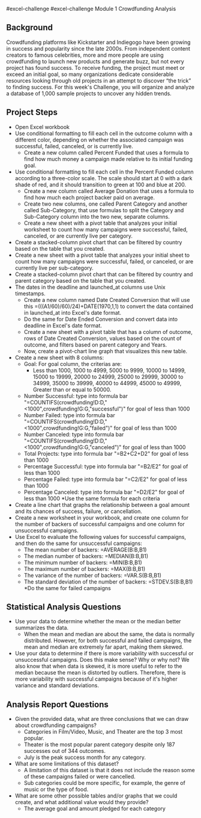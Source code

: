#excel-challenge
#excel-challenge
Module 1 Crowdfunding Analysis

## Background
Crowdfunding platforms like Kickstarter and Indiegogo have been growing in success and popularity since the late 2000s. From independent content creators to famous celebrities, more and more people are using crowdfunding to launch new products and generate buzz, but not every project has found success.
To receive funding, the project must meet or exceed an initial goal, so many organizations dedicate considerable resources looking through old projects in an attempt to discover “the trick” to finding success. For this week's Challenge, you will organize and analyze a database of 1,000 sample projects to uncover any hidden trends.

## Project Steps 
- Open Excel workbook
- Use conditional formatting to fill each cell in the outcome column with a different color, depending on whether the associated campaign was successful, failed, canceled, or is currently live.
    - Create a new column called Percent Funded that uses a formula to find how much money a campaign made relative to its initial funding goal.
- Use conditional formatting to fill each cell in the Percent Funded column according to a three-color scale. The scale should start at 0 with a dark shade of red, and it should transition to green at 100 and blue at 200.
    - Create a new column called Average Donation that uses a formula to find how much each project backer paid on average.
    - Create two new columns, one called Parent Category and another called Sub-Category, that use formulas to split the Category and Sub-Category column into the two new, separate columns.
    - Create a new sheet with a pivot table that analyzes your initial worksheet to count how many campaigns were successful, failed, canceled, or are currently live per category.
- Create a stacked-column pivot chart that can be filtered by country based on the table that you created.
- Create a new sheet with a pivot table that analyzes your initial sheet to count how many campaigns were successful, failed, or canceled, or are currently live per sub-category.
- Create a stacked-column pivot chart that can be filtered by country and parent category based on the table that you created.
- The dates in the deadline and launched_at columns use Unix timestamps. 
    - Create a new column named Date Created Conversion that will use this =(((A1/60)/60)/24)+DATE(1970,1,1) to convert the data contained in launched_at into Excel's date format.
    - Do the same for Date Ended Conversion and convert data into deadline in Excel's date format. 
    - Create a new sheet with a pivot table that has a column of outcome, rows of Date Created Conversion, values based on the count of outcome, and filters based on parent category and Years.
    - Now, create a pivot-chart line graph that visualizes this new table.
- Create a new sheet with 8 columns:
    - Goal: For goal column, the criterias are: 
        - Less than 1000, 1000 to 4999, 5000 to 9999, 10000 to 14999, 15000 to 19999, 20000 to 24999, 25000 to 29999, 30000 to 34999, 35000 to 39999, 40000 to 44999, 45000 to 49999, Greater than or equal to 50000. 
    - Number Successful: type into formula bar "=COUNTIFS(crowdfunding!D:D,"<1000",crowdfunding!G:G,"successful")" for goal of less than 1000
    - Number Failed: type into formula bar "=COUNTIFS(crowdfunding!D:D,"<1000",crowdfunding!G:G,"failed")" for goal of less than 1000
    - Number Canceled: type into formula bar "=COUNTIFS(crowdfunding!D:D,"<1000",crowdfunding!G:G,"canceled")" for goal of less than 1000
    - Total Projects: type into formula bar "=B2+C2+D2" for goal of less than 1000
    - Percentage Successful: type into formula bar "=B2/E2" for goal of less than 1000
    - Percentage Failed: type into formula bar "=C2/E2" for goal of less than 1000
    - Percentage Canceled: type into formula bar "=D2/E2" for goal of less than 1000
    *Use the same formula for each criteria
- Create a line chart that graphs the relationship between a goal amount and its chances of success, failure, or cancellation.
- Create a new worksheet in your workbook, and create one column for the number of backers of successful campaigns and one column for unsuccessful campaigns.
- Use Excel to evaluate the following values for successful campaigns, and then do the same for unsuccessful campaigns:
    - The mean number of backers: =AVERAGE(B:B,B1)
    - The median number of backers: =MEDIAN(B:B,B1)
    - The minimum number of backers: =MIN(B:B,B1)
    - The maximum number of backers: =MAX(B:B,B1)
    - The variance of the number of backers: =VAR.S(B:B,B1)
    - The standard deviation of the number of backers: =STDEV.S(B:B,B1)
    *Do the same for failed campaigns
## Statistical Analysis Questions
- Use your data to determine whether the mean or the median better summarizes the data.
    - When the mean and median are about the same, the data is normally distributed. However, for both successful and failed campaigns, the mean and median are extremely far apart, making them skewed. 
- Use your data to determine if there is more variability with successful or unsuccessful campaigns. Does this make sense? Why or why not?
    We also know that when data is skewed, it is more useful to refer to the median because the mean is distorted by outliers. Therefore, there is more variability with successful campaigns because of it's higher variance and standard deviations. 

## Analysis Report Questions
- Given the provided data, what are three conclusions that we can draw about crowdfunding campaigns?
    - Categories in Film/Video, Music, and Theater are the top 3 most popular. 
    - Theater is the most popular parent category despite only 187 successes out of 344 outcomes.
    - July is the peak success month for any category.
- What are some limitations of this dataset?
    - A limitation of this dataset is that it does not include the reason some of these campaigns failed or were cancelled. 
    - Sub categories could be more specific, for example, the genre of music or the type of food.
- What are some other possible tables and/or graphs that we could create, and what additional value would they provide?
    - The average goal and amount pledged for each category




